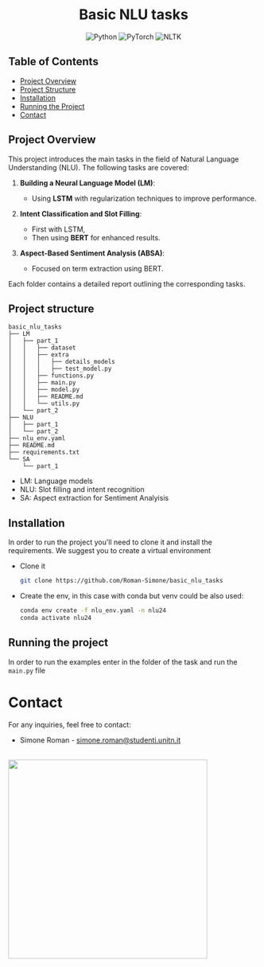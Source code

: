 <div align="center">
  <h1 style="border-bottom: none;">Basic NLU tasks</h1>
  <img src="https://img.shields.io/badge/python-3670A0?style=flat&logo=python&logoColor=ffdd54" alt="Python"/>
  <img src="https://img.shields.io/badge/PyTorch-%23EE4C2C.svg?style=flat&logo=PyTorch&logoColor=white" alt="PyTorch"/>
  <img src="https://img.shields.io/badge/nltk-85C1E9?style=flat&logoColor=white" alt="NLTK"/>
</div>

## Table of Contents

- [Project Overview](#project-overview)
- [Project Structure](#project-structure)
- [Installation](#installation)
- [Running the Project](#running-the-project)
- [Contact](#contact)

## Project Overview
This project introduces the main tasks in the field of Natural Language Understanding (NLU). The following tasks are covered:

1. **Building a Neural Language Model (LM)**:
   - Using **LSTM** with regularization techniques to improve performance.
   
2. **Intent Classification and Slot Filling**:
   - First with LSTM,
   - Then using **BERT** for enhanced results.

3. **Aspect-Based Sentiment Analysis (ABSA)**:
   - Focused on term extraction using BERT.

Each folder contains a detailed report outlining the corresponding tasks.

## Project structure
```
basic_nlu_tasks
├── LM
│   ├── part_1
│   │   ├── dataset
│   │   ├── extra
│   │   │   ├── details_models
│   │   │   ├── test_model.py
│   │   ├── functions.py
│   │   ├── main.py
│   │   ├── model.py
│   │   ├── README.md
│   │   └── utils.py
│   └── part_2
├── NLU
│   ├── part_1
│   └── part_2
├── nlu_env.yaml
├── README.md
├── requirements.txt
└── SA
    └── part_1
```
- LM: Language models
- NLU: Slot filling and intent recognition
- SA: Aspect extraction for Sentiment Analyisis

## Installation

In order to run the project you'll need to clone it and install the requirements. We suggest you to create a virtual environment 
- Clone it

    ```BASH
    git clone https://github.com/Roman-Simone/basic_nlu_tasks

    ```
- Create the env, in this case with conda but venv could be also used:

    ```bash
    conda env create -f nlu_env.yaml -n nlu24
    conda activate nlu24
    ``` 

## Running the project
In order to run the examples enter in the folder of the task and run the `main.py` file

# Contact
For any inquiries, feel free to contact:

- Simone Roman - [simone.roman@studenti.unitn.it](mailto:simone.roman@studenti.unitn.it)

<br>

<div>
    <a href="https://www.unitn.it/">
        <img src="https://ing-gest.disi.unitn.it/wp-content/uploads/2022/11/marchio_disi_bianco_vert_eng-1024x295.png" width="400px">
    </a>
</div>
